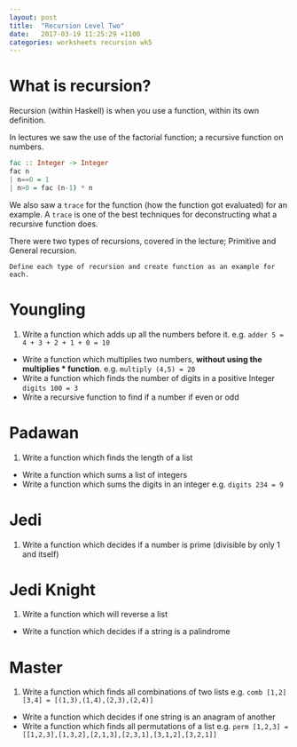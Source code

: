 ```yaml
---
layout: post
title:  "Recursion Level Two"
date:   2017-03-19 11:25:29 +1100
categories: worksheets recursion wk5
---
```


# What is recursion?
Recursion (within Haskell) is when you use a function, within its own definition.

In lectures we saw the use of the factorial function; a recursive function on numbers.

```Haskell
fac :: Integer -> Integer
fac n
| n==0 = 1
| n>0 = fac (n-1) * n
```

We also saw a `trace` for the function (how the function got evaluated) for an example. A `trace` is one of the best techniques for deconstructing what a recursive function does.

There were two types of recursions, covered in the lecture; Primitive and General recursion.

`Define each type of recursion and create function as an example for each.`

# Youngling

1. Write a function which adds up all the numbers before it. e.g. `adder 5 = 4 + 3 + 2 + 1 + 0 = 10`
- Write a function which multiplies two numbers, **without using the multiplies * function**. e.g. `multiply (4,5) = 20`
- Write a function which finds the number of digits in a positive Integer `digits 100 = 3`
- Write a recursive function to find if a number if even or odd

# Padawan
1. Write a function which finds the length of a list
- Write a function which sums a list of integers
- Write a function which sums the digits in an integer e.g. `digits 234 = 9`

# Jedi
1. Write a function which decides if a number is prime (divisible by only 1 and itself)

# Jedi Knight
1. Write a function which will reverse a list
- Write a function which decides if a string is a palindrome

# Master
1. Write a function which finds all combinations of two lists e.g. `comb [1,2] [3,4] = [(1,3),(1,4),(2,3),(2,4)]`
- Write a function which decides if one string is an anagram of another
- Write a function which finds all permutations of a list e.g. `perm [1,2,3] = [[1,2,3],[1,3,2],[2,1,3],[2,3,1],[3,1,2],[3,2,1]]`
